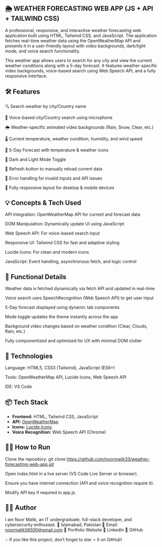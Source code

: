 ## 🌦️ WEATHER FORECASTING WEB APP (JS + API + TAILWIND CSS)
A professional, responsive, and interactive weather forecasting web application built using HTML, Tailwind CSS, and JavaScript. The application fetches real-time weather data using the OpenWeatherMap API and presents it in a user-friendly layout with video backgrounds, dark/light mode, and voice search functionality.

This weather app allows users to search for any city and view the current weather conditions along with a 5-day forecast. It features weather-specific video backgrounds, voice-based search using Web Speech API, and a fully responsive interface.

## 🛠 Features
🔍 Search weather by city/Country name

🎤 Voice-based city/Country search using microphone

🌦️ Weather-specific animated video backgrounds (Rain, Snow, Clear, etc.)

🌡️ Current temperature, weather condition, humidity, and wind speed

📆 5-Day Forecast with temperature & weather icons

🌙 Dark and Light Mode Toggle

🔁 Refresh button to manually reload current data

💬 Error handling for invalid inputs and API issues

📱 Fully responsive layout for desktop & mobile devices

## 💡 Concepts & Tech Used
API Integration: OpenWeatherMap API for current and forecast data

DOM Manipulation: Dynamically update UI using JavaScript

Web Speech API: For voice-based search input

Responsive UI: Tailwind CSS for fast and adaptive styling

Lucide Icons: For clean and modern icons

JavaScript: Event handling, asynchronous fetch, and logic control

## 🧪 Functional Details
Weather data is fetched dynamically via fetch API and updated in real-time

Voice search uses SpeechRecognition (Web Speech API) to get user input

5-Day forecast displayed using dynamic tab components

Mode toggle updates the theme instantly across the app

Background video changes based on weather condition (Clear, Clouds, Rain, etc.)

Fully componentized and optimized for UX with minimal DOM clutter

## 🔧 Technologies
Language: HTML5, CSS3 (Tailwind), JavaScript (ES6+)

Tools: OpenWeatherMap API, Lucide Icons, Web Speech API

IDE: VS Code

## 📦 Tech Stack

- **Frontend:** HTML, Tailwind CSS, JavaScript
- **API:** [OpenWeatherMap](https://openweathermap.org/api)
- **Icons:** [Lucide Icons](https://lucide.dev/)
- **Voice Recognition:** Web Speech API (Chrome)

## 👨‍💻 How to Run
Clone the repository:
git clone https://github.com/noormalik33/weather-forecasting-web-app.git

Open index.html in a live server (VS Code Live Server or browser).

Ensure you have internet connection (API and voice recognition require it).

Modify API key if required in app.js.

## 👩‍💻 Author
I am Noor Malik, an IT undergraduate, full-stack developer, and cybersecurity enthusiast.
📍 Islamabad, Pakistan
📧 Email: noormalik56500@gmail.com
🔗 Portfolio Website
🔗 LinkedIn
🐙 GitHub

💡 If you like this project, don’t forget to star ⭐ it on GitHub!
